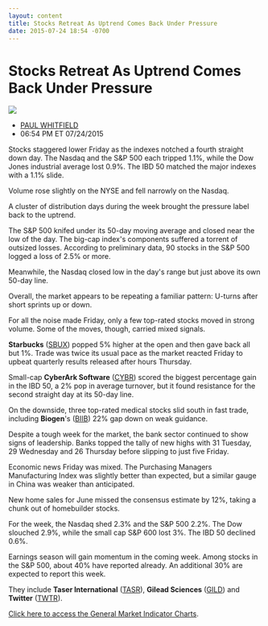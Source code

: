 ```yaml
---
layout: content
title: Stocks Retreat As Uptrend Comes Back Under Pressure
date: 2015-07-24 18:54 -0700
---
```



Stocks Retreat As Uptrend Comes Back Under Pressure
====================================================


![](https://www.investors.com/wp-content/uploads/ibd-migrated-images/MPv_150727_635733491509029976.png)

* [PAUL WHITFIELD](https://www.investors.com/author/whitfieldp/ "Posts by PAUL WHITFIELD")
* 06:54 PM ET 07/24/2015





Stocks staggered lower Friday as the indexes notched a fourth straight down day. The Nasdaq and the S&P 500 each tripped 1.1%, while the Dow Jones industrial average lost 0.9%. The IBD 50 matched the major indexes with a 1.1% slide.


Volume rose slightly on the NYSE and fell narrowly on the Nasdaq.


A cluster of distribution days during the week brought the pressure label back to the uptrend.


The S&P 500 knifed under its 50-day moving average and closed near the low of the day. The big-cap index's components suffered a torrent of outsized losses. According to preliminary data, 90 stocks in the S&P 500 logged a loss of 2.5% or more.


Meanwhile, the Nasdaq closed low in the day's range but just above its own 50-day line.


Overall, the market appears to be repeating a familiar pattern: U-turns after short sprints up or down.


For all the noise made Friday, only a few top-rated stocks moved in strong volume. Some of the moves, though, carried mixed signals.


**Starbucks** ([SBUX](https://research.investors.com/quote.aspx?symbol=SBUX)) popped 5% higher at the open and then gave back all but 1%. Trade was twice its usual pace as the market reacted Friday to upbeat quarterly results released after hours Thursday.


Small-cap **CyberArk Software** ([CYBR](https://research.investors.com/quote.aspx?symbol=CYBR)) scored the biggest percentage gain in the IBD 50, a 2% pop in average turnover, but it found resistance for the second straight day at its 50-day line.


On the downside, three top-rated medical stocks slid south in fast trade, including **Biogen**'s ([BIIB](https://research.investors.com/quote.aspx?symbol=BIIB)) 22% gap down on weak guidance.


Despite a tough week for the market, the bank sector continued to show signs of leadership. Banks topped the tally of new highs with 31 Tuesday, 29 Wednesday and 26 Thursday before slipping to just five Friday.


Economic news Friday was mixed. The Purchasing Managers Manufacturing Index was slightly better than expected, but a similar gauge in China was weaker than anticipated.


New home sales for June missed the consensus estimate by 12%, taking a chunk out of homebuilder stocks.


For the week, the Nasdaq shed 2.3% and the S&P 500 2.2%. The Dow slouched 2.9%, while the small cap S&P 600 lost 3%. The IBD 50 declined 0.6%.


Earnings season will gain momentum in the coming week. Among stocks in the S&P 500, about 40% have reported already. An additional 30% are expected to report this week.


They include **Taser International** ([TASR](https://research.investors.com/quote.aspx?symbol=TASR)), **Gilead Sciences** ([GILD](https://research.investors.com/quote.aspx?symbol=GILD)) and **Twitter** ([TWTR](https://research.investors.com/quote.aspx?symbol=TWTR)).


[Click here to access the General Market Indicator Charts](https://www.investors.com/pdf/GMI_072715.pdf).




